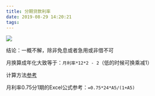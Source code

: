 ```yaml
---
title: 分期贷款利率
date: 2019-08-29 14:20:21
tags:
---
```


![](installment-interest-rate.png)

结论：一概不解，除非免息或者急用或非借不可

月换算成年化大致等于：`月利率*12*2 - 2`（低的时候可换乘减1）

计算方法[参考][1]

月利率0.75分1期的Excel公式参考：`=0.75*24*A5/(1+A5)`


[1]: https://zhuanlan.zhihu.com/p/37963544

